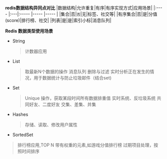 **redis数据结构异同点对比**
|数据结构|允许重复|有序|有序实现方式|应用场景|
|:----    |:---|:----- |-----   |----- |
|集合|否|`否`|无|标签、社交等|
|有序集合|否|是|分值(score)|排行榜、社交|
|列表|是|是|索引小标|消息队列|


**Redis 数据类型使用场景**

 - String
    > 计数器应用
 - List
    >    取最新N个数据的操作
         消息队列
         删除与过滤
         实时分析正在发生的情况，用于数据统计与防止垃圾邮件（结合set)

 - Set
   >  Unique 操作，获取某段时间所有数据排重值
      实时系统、反垃圾系统
      共同好友、二度好友
      交集、差集、并集
 - Hashes
   > 存储、读取、修改用户属性

 - SortedSet
  >  排行榜应用,TOP N 
     带有权重的元素,如游戏分值排行榜
     过期项目处理，按照时间排序